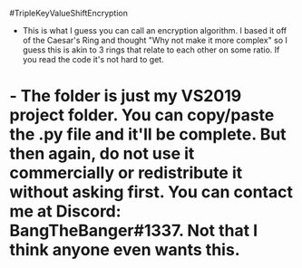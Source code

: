 #TripleKeyValueShiftEncryption
- This is what I guess you can call an encryption algorithm. I based it off of the Caesar's Ring and thought "Why not make it more complex" so I guess this is akin to 3 rings that relate to each other on some ratio. If you read the code it's not hard to get.

<h1>- The folder is just my VS2019 project folder. You can copy/paste the .py file and it'll be complete. But then again, do not use it commercially or redistribute it without asking first. You can contact me at Discord: BangTheBanger#1337. Not that I think anyone even wants this.
